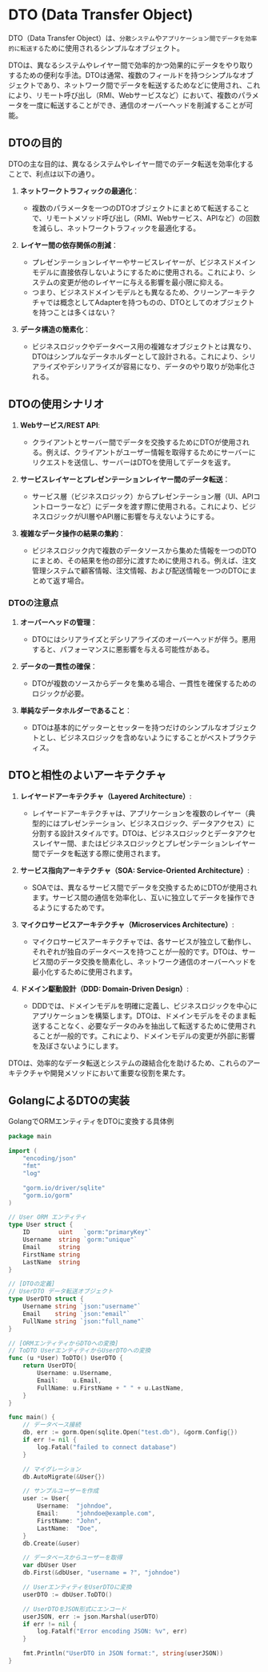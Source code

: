 # DTO (Data Transfer Object)

DTO（Data Transfer Object）は、`分散システム`や`アプリケーション間でデータを効率的に転送する`ために使用されるシンプルなオブジェクト。

DTOは、異なるシステムやレイヤー間で効率的かつ効果的にデータをやり取りするための便利な手法。DTOは通常、複数のフィールドを持つシンプルなオブジェクトであり、ネットワーク間でデータを転送するためなどに使用され、これにより、リモート呼び出し（RMI、Webサービスなど）において、複数のパラメータを一度に転送することができ、通信のオーバーヘッドを削減することが可能。

## DTOの目的

DTOの主な目的は、異なるシステムやレイヤー間でのデータ転送を効率化することで、利点は以下の通り。

1. **ネットワークトラフィックの最適化**：
    - 複数のパラメータを一つのDTOオブジェクトにまとめて転送することで、リモートメソッド呼び出し（RMI、Webサービス、APIなど）の回数を減らし、ネットワークトラフィックを最適化する。

2. **レイヤー間の依存関係の削減**：
    - プレゼンテーションレイヤーやサービスレイヤーが、ビジネスドメインモデルに直接依存しないようにするために使用される。これにより、システムの変更が他のレイヤーに与える影響を最小限に抑える。
    - つまり、ビジネスドメインモデルとも異なるため、クリーンアーキテクチャでは概念としてAdapterを持つものの、DTOとしてのオブジェクトを持つことは多くはない？

3. **データ構造の簡素化**：
    - ビジネスロジックやデータベース用の複雑なオブジェクトとは異なり、DTOはシンプルなデータホルダーとして設計される。これにより、シリアライズやデシリアライズが容易になり、データのやり取りが効率化される。

## DTOの使用シナリオ

1. **Webサービス/REST API**:
    - クライアントとサーバー間でデータを交換するためにDTOが使用される。例えば、クライアントがユーザー情報を取得するためにサーバーにリクエストを送信し、サーバーはDTOを使用してデータを返す。

2. **サービスレイヤーとプレゼンテーションレイヤー間のデータ転送**：
    - サービス層（ビジネスロジック）からプレゼンテーション層（UI、APIコントローラーなど）にデータを渡す際に使用される。これにより、ビジネスロジックがUI層やAPI層に影響を与えないようにする。

3. **複雑なデータ操作の結果の集約**：
    - ビジネスロジック内で複数のデータソースから集めた情報を一つのDTOにまとめ、その結果を他の部分に渡すために使用される。例えば、注文管理システムで顧客情報、注文情報、および配送情報を一つのDTOにまとめて返す場合。

### DTOの注意点

1. **オーバーヘッドの管理**：
    - DTOにはシリアライズとデシリアライズのオーバーヘッドが伴う。悪用すると、パフォーマンスに悪影響を与える可能性がある。

2. **データの一貫性の確保**：
    - DTOが複数のソースからデータを集める場合、一貫性を確保するためのロジックが必要。

3. **単純なデータホルダーであること**：
    - DTOは基本的にゲッターとセッターを持つだけのシンプルなオブジェクトとし、ビジネスロジックを含めないようにすることがベストプラクティス。

## DTOと相性のよいアーキテクチャ

1. **レイヤードアーキテクチャ（Layered Architecture）**:
    - レイヤードアーキテクチャは、アプリケーションを複数のレイヤー（典型的にはプレゼンテーション、ビジネスロジック、データアクセス）に分割する設計スタイルです。DTOは、ビジネスロジックとデータアクセスレイヤー間、またはビジネスロジックとプレゼンテーションレイヤー間でデータを転送する際に使用されます。

2. **サービス指向アーキテクチャ（SOA: Service-Oriented Architecture）**:
    - SOAでは、異なるサービス間でデータを交換するためにDTOが使用されます。サービス間の通信を効率化し、互いに独立してデータを操作できるようにするためです。

3. **マイクロサービスアーキテクチャ（Microservices Architecture）**:
    - マイクロサービスアーキテクチャでは、各サービスが独立して動作し、それぞれが独自のデータベースを持つことが一般的です。DTOは、サービス間のデータ交換を簡素化し、ネットワーク通信のオーバーヘッドを最小化するために使用されます。

4. **ドメイン駆動設計（DDD: Domain-Driven Design）**:
    - DDDでは、ドメインモデルを明確に定義し、ビジネスロジックを中心にアプリケーションを構築します。DTOは、ドメインモデルをそのまま転送することなく、必要なデータのみを抽出して転送するために使用されることが一般的です。これにより、ドメインモデルの変更が外部に影響を及ぼさないようにします。

DTOは、効率的なデータ転送とシステムの疎結合化を助けるため、これらのアーキテクチャや開発メソッドにおいて重要な役割を果たす。

## GolangによるDTOの実装

GolangでORMエンティティをDTOに変換する具体例

```go
package main

import (
    "encoding/json"
    "fmt"
    "log"

    "gorm.io/driver/sqlite"
    "gorm.io/gorm"
)

// User ORM エンティティ
type User struct {
    ID        uint   `gorm:"primaryKey"`
    Username  string `gorm:"unique"`
    Email     string
    FirstName string
    LastName  string
}

// [DTOの定義]
// UserDTO データ転送オブジェクト
type UserDTO struct {
    Username string `json:"username"`
    Email    string `json:"email"`
    FullName string `json:"full_name"`
}

// [ORMエンティティからDTOへの変換]
// ToDTO UserエンティティからUserDTOへの変換
func (u *User) ToDTO() UserDTO {
    return UserDTO{
        Username: u.Username,
        Email:    u.Email,
        FullName: u.FirstName + " " + u.LastName,
    }
}

func main() {
    // データベース接続
    db, err := gorm.Open(sqlite.Open("test.db"), &gorm.Config{})
    if err != nil {
        log.Fatal("failed to connect database")
    }

    // マイグレーション
    db.AutoMigrate(&User{})

    // サンプルユーザーを作成
    user := User{
        Username:  "johndoe",
        Email:     "johndoe@example.com",
        FirstName: "John",
        LastName:  "Doe",
    }
    db.Create(&user)

    // データベースからユーザーを取得
    var dbUser User
    db.First(&dbUser, "username = ?", "johndoe")

    // UserエンティティをUserDTOに変換
    userDTO := dbUser.ToDTO()

    // UserDTOをJSON形式にエンコード
    userJSON, err := json.Marshal(userDTO)
    if err != nil {
        log.Fatalf("Error encoding JSON: %v", err)
    }

    fmt.Println("UserDTO in JSON format:", string(userJSON))
}
```
